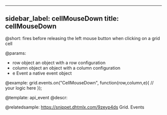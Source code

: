 
---
sidebar_label: cellMouseDown
title: cellMouseDown
---          

@short:
fires before releasing the left mouse button when clicking on a grid cell

@params:
- row			object		an object with a row configuration
- column		object		an object with a column configuration
- e				Event		a native event object


@example:
grid.events.on("CellMouseDown", function(row,column,e){
     // your logic here
});


@template: api_event
@descr:


@relatedsample:
https://snippet.dhtmlx.com/9zeyp4ds	Grid. Events
